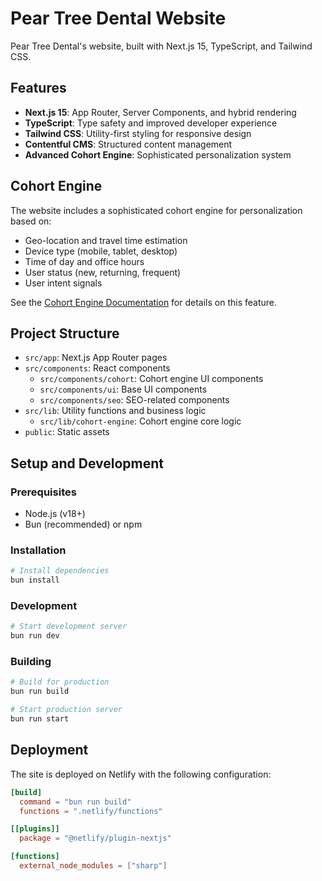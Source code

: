# Pear Tree Dental Website

Pear Tree Dental's website, built with Next.js 15, TypeScript, and Tailwind CSS.

## Features

- **Next.js 15**: App Router, Server Components, and hybrid rendering
- **TypeScript**: Type safety and improved developer experience
- **Tailwind CSS**: Utility-first styling for responsive design
- **Contentful CMS**: Structured content management
- **Advanced Cohort Engine**: Sophisticated personalization system

## Cohort Engine

The website includes a sophisticated cohort engine for personalization based on:

- Geo-location and travel time estimation
- Device type (mobile, tablet, desktop)
- Time of day and office hours
- User status (new, returning, frequent)
- User intent signals

See the [Cohort Engine Documentation](./COHORT-ENGINE.md) for details on this feature.

## Project Structure

- `src/app`: Next.js App Router pages
- `src/components`: React components
  - `src/components/cohort`: Cohort engine UI components
  - `src/components/ui`: Base UI components
  - `src/components/seo`: SEO-related components
- `src/lib`: Utility functions and business logic
  - `src/lib/cohort-engine`: Cohort engine core logic
- `public`: Static assets

## Setup and Development

### Prerequisites

- Node.js (v18+)
- Bun (recommended) or npm

### Installation

```bash
# Install dependencies
bun install
```

### Development

```bash
# Start development server
bun run dev
```

### Building

```bash
# Build for production
bun run build

# Start production server
bun run start
```

## Deployment

The site is deployed on Netlify with the following configuration:

```toml
[build]
  command = "bun run build"
  functions = ".netlify/functions"

[[plugins]]
  package = "@netlify/plugin-nextjs"

[functions]
  external_node_modules = ["sharp"]
```
